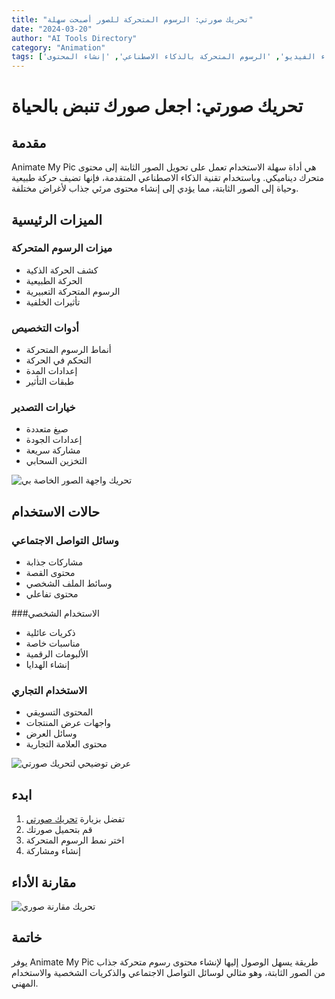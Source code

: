 ```yaml
---
title: "تحريك صورتي: الرسوم المتحركة للصور أصبحت سهلة"
date: "2024-03-20"
author: "AI Tools Directory"
category: "Animation"
tags: ['صور متحركة', 'إنشاء الفيديو', 'الرسوم المتحركة بالذكاء الاصطناعي', 'إنشاء المحتوى']
---
```

# تحريك صورتي: اجعل صورك تنبض بالحياة

## مقدمة

Animate My Pic هي أداة سهلة الاستخدام تعمل على تحويل الصور الثابتة إلى محتوى متحرك ديناميكي. وباستخدام تقنية الذكاء الاصطناعي المتقدمة، فإنها تضيف حركة طبيعية وحياة إلى الصور الثابتة، مما يؤدي إلى إنشاء محتوى مرئي جذاب لأغراض مختلفة.

## الميزات الرئيسية

### ميزات الرسوم المتحركة
- كشف الحركة الذكية
- الحركة الطبيعية
- الرسوم المتحركة التعبيرية
- تأثيرات الخلفية

### أدوات التخصيص
- أنماط الرسوم المتحركة
- التحكم في الحركة
- إعدادات المدة
- طبقات التأثير

### خيارات التصدير
- صيغ متعددة
- إعدادات الجودة
- مشاركة سريعة
- التخزين السحابي

![تحريك واجهة الصور الخاصة بي](/imgs/animate-my-pic/interface.jpg)

## حالات الاستخدام

### وسائل التواصل الاجتماعي
- مشاركات جذابة
- محتوى القصة
- وسائط الملف الشخصي
- محتوى تفاعلي

###الاستخدام الشخصي
- ذكريات عائلية
- مناسبات خاصة
- الألبومات الرقمية
- إنشاء الهدايا

### الاستخدام التجاري
- المحتوى التسويقي
- واجهات عرض المنتجات
- وسائل العرض
- محتوى العلامة التجارية

![عرض توضيحي لتحريك صورتي](/imgs/animate-my-pic/demo.jpg)

## ابدء

1. تفضل بزيارة [تحريك صورتي](https://animate-my-pic.com)
2. قم بتحميل صورتك
3. اختر نمط الرسوم المتحركة
4. إنشاء ومشاركة

## مقارنة الأداء

![تحريك مقارنة صوري](/imgs/animate-my-pic/comparison.jpg)

## خاتمة

يوفر Animate My Pic طريقة يسهل الوصول إليها لإنشاء محتوى رسوم متحركة جذاب من الصور الثابتة، وهو مثالي لوسائل التواصل الاجتماعي والذكريات الشخصية والاستخدام المهني.